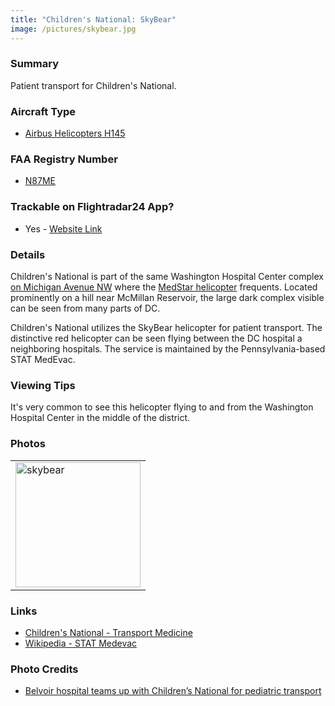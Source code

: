 ```yaml
---
title: "Children's National: SkyBear"
image: /pictures/skybear.jpg
---
```


### Summary 

Patient transport for Children's National.  

### Aircraft Type
* [Airbus Helicopters H145](https://en.wikipedia.org/wiki/Eurocopter_EC145)

### FAA Registry Number 
* [N87ME](https://registry.faa.gov/aircraftinquiry/NNum_Results.aspx?NNumbertxt=N87ME)

### Trackable on Flightradar24 App?
* Yes - [Website Link](https://www.flightradar24.com/data/aircraft/n87me)

### Details 

Children's National is part of the same Washington Hospital Center complex [on Michigan Avenue NW](https://goo.gl/maps/v59v6w4Qfe82) where the [MedStar helicopter](https://helicoptersofdc.com/helicopters/medstar/) frequents.  Located prominently on a hill near McMillan Reservoir, the large dark complex visible can be seen from many parts of DC.


Children's National utilizes the SkyBear helicopter for patient transport.  The distinctive red helicopter can be seen flying between the DC hospital a neighboring hospitals.  The service is maintained by the Pennsylvania-based STAT MedEvac.  

### Viewing Tips 

It's very common to see this helicopter flying to and from the Washington Hospital Center in the middle of the district.  

### Photos 

<table style="width:100%">
  <tr>
        <td><img src="https://helicoptersofdc.com/pictures/skybear.jpg" alt="skybear" width="200"></td>
    </tr>
  </table>

### Links
* [Children's National - Transport Medicine](https://childrensnational.org/departments/transport-medicine)
* [Wikipedia - STAT Medevac](https://en.wikipedia.org/wiki/STAT_Medevac)

### Photo Credits
* [Belvoir hospital teams up with Children’s National for pediatric transport](http://www.fbch.capmed.mil/newsroom/20130819_01.aspx)
